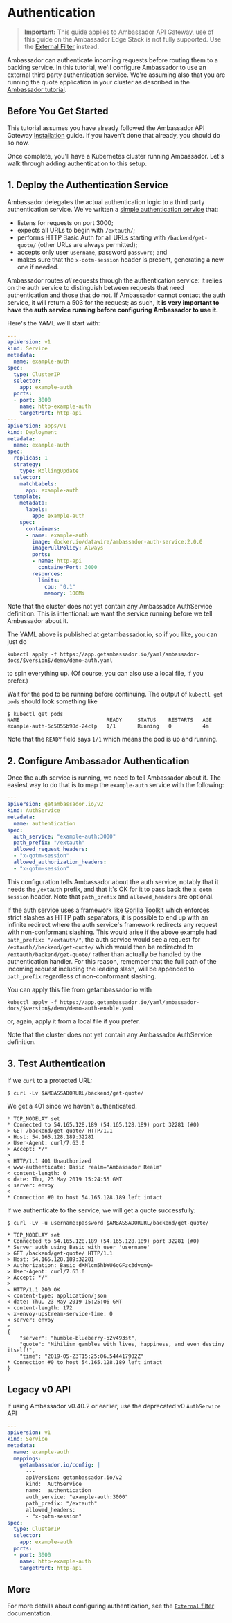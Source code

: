 # Authentication

> **Important:** This guide applies to Ambassador API Gateway, use of this guide on the Ambassador Edge Stack is not fully supported.  Use the [External Filter](../ext-filters/) instead.

Ambassador can authenticate incoming requests before routing them to a backing
service. In this tutorial, we'll configure Ambassador to use an external third
party authentication service. We're assuming also that you are running the
quote application in your cluster as described in the
[Ambassador tutorial](../../tutorials/quickstart-demo/).

## Before You Get Started

This tutorial assumes you have already followed the Ambassador API Gateway [Installation](../../topics/install/install-ambassador-oss) guide. If you haven't done that already, you should do so now.

Once complete, you'll have a Kubernetes cluster running Ambassador. Let's walk through adding authentication to this setup.

## 1. Deploy the Authentication Service

Ambassador delegates the actual authentication logic to a third party authentication service. We've written a [simple authentication service](https://github.com/datawire/ambassador-auth-service) that:

- listens for requests on port 3000;
- expects all URLs to begin with `/extauth/`;
- performs HTTP Basic Auth for all URLs starting with `/backend/get-quote/` (other URLs are always permitted);
- accepts only user `username`, password `password`; and
- makes sure that the `x-qotm-session` header is present, generating a new one if needed.

Ambassador routes _all_ requests through the authentication service: it relies on the auth service to distinguish between requests that need authentication and those that do not. If Ambassador cannot contact the auth service, it will return a 503 for the request; as such, **it is very important to have the auth service running before configuring Ambassador to use it.**

Here's the YAML we'll start with:

```yaml
---
apiVersion: v1
kind: Service
metadata:
  name: example-auth
spec:
  type: ClusterIP
  selector:
    app: example-auth
  ports:
  - port: 3000
    name: http-example-auth
    targetPort: http-api
---
apiVersion: apps/v1
kind: Deployment
metadata:
  name: example-auth
spec:
  replicas: 1
  strategy:
    type: RollingUpdate
  selector:
    matchLabels:
      app: example-auth
  template:
    metadata:
      labels:
        app: example-auth
    spec:
      containers:
      - name: example-auth
        image: docker.io/datawire/ambassador-auth-service:2.0.0
        imagePullPolicy: Always
        ports:
        - name: http-api
          containerPort: 3000
        resources:
          limits:
            cpu: "0.1"
            memory: 100Mi
```

Note that the cluster does not yet contain any Ambassador AuthService definition. This is intentional: we want the service running before we tell Ambassador about it.

The YAML above is published at getambassador.io, so if you like, you can just do

```shell
kubectl apply -f https://app.getambassador.io/yaml/ambassador-docs/$version$/demo/demo-auth.yaml
```

to spin everything up. (Of course, you can also use a local file, if you prefer.)

Wait for the pod to be running before continuing. The output of `kubectl get pods` should look something like

```console
$ kubectl get pods
NAME                            READY     STATUS    RESTARTS   AGE
example-auth-6c5855b98d-24clp   1/1       Running   0          4m
```
Note that the `READY` field says `1/1` which means the pod is up and running.

## 2. Configure Ambassador Authentication

Once the auth service is running, we need to tell Ambassador about it. The easiest way to do that is to map the `example-auth` service with the following:

```yaml
---
apiVersion: getambassador.io/v2
kind: AuthService
metadata:
  name: authentication
spec:
  auth_service: "example-auth:3000"
  path_prefix: "/extauth"
  allowed_request_headers:
  - "x-qotm-session"
  allowed_authorization_headers:
  - "x-qotm-session"
```

This configuration tells Ambassador about the auth service, notably that it needs the `/extauth` prefix, and that it's OK for it to pass back the `x-qotm-session` header. Note that `path_prefix` and `allowed_headers` are optional.

If the auth service uses a framework like [Gorilla Toolkit](http://www.gorillatoolkit.org) which enforces strict slashes as HTTP path separators, it is possible to end up with an infinite redirect where the auth service's framework redirects any request with non-conformant slashing. This would arise if the above example had ```path_prefix: "/extauth/"```, the auth service would see a request for ```/extauth//backend/get-quote/``` which would then be redirected to ```/extauth/backend/get-quote/``` rather than actually be handled by the authentication handler. For this reason, remember that the full path of the incoming request including the leading slash, will be appended to ```path_prefix``` regardless of non-conformant slashing.

You can apply this file from getambassador.io with

```shell
kubectl apply -f https://app.getambassador.io/yaml/ambassador-docs/$version$/demo/demo-auth-enable.yaml
```

or, again, apply it from a local file if you prefer.

Note that the cluster does not yet contain any Ambassador AuthService definition.

## 3. Test Authentication

If we `curl` to a protected URL:

```shell
$ curl -Lv $AMBASSADORURL/backend/get-quote/
```

We get a 401 since we haven't authenticated.

```shell
* TCP_NODELAY set
* Connected to 54.165.128.189 (54.165.128.189) port 32281 (#0)
> GET /backend/get-quote/ HTTP/1.1
> Host: 54.165.128.189:32281
> User-Agent: curl/7.63.0
> Accept: */*
>
< HTTP/1.1 401 Unauthorized
< www-authenticate: Basic realm="Ambassador Realm"
< content-length: 0
< date: Thu, 23 May 2019 15:24:55 GMT
< server: envoy
<
* Connection #0 to host 54.165.128.189 left intact
```

If we authenticate to the service, we will get a quote successfully:

```shell
$ curl -Lv -u username:password $AMBASSADORURL/backend/get-quote/

* TCP_NODELAY set
* Connected to 54.165.128.189 (54.165.128.189) port 32281 (#0)
* Server auth using Basic with user 'username'
> GET /backend/get-quote/ HTTP/1.1
> Host: 54.165.128.189:32281
> Authorization: Basic dXNlcm5hbWU6cGFzc3dvcmQ=
> User-Agent: curl/7.63.0
> Accept: */*
>
< HTTP/1.1 200 OK
< content-type: application/json
< date: Thu, 23 May 2019 15:25:06 GMT
< content-length: 172
< x-envoy-upstream-service-time: 0
< server: envoy
<
{
    "server": "humble-blueberry-o2v493st",
    "quote": "Nihilism gambles with lives, happiness, and even destiny itself!",
    "time": "2019-05-23T15:25:06.544417902Z"
* Connection #0 to host 54.165.128.189 left intact
}
```

## Legacy v0 API

If using Ambassador v0.40.2 or earlier, use the deprecated v0 `AuthService` API

```yaml
---
apiVersion: v1
kind: Service
metadata:
  name: example-auth
  mappings:
    getambassador.io/config: |
      ---
      apiVersion: getambassador.io/v2
      kind:  AuthService
      name:  authentication
      auth_service: "example-auth:3000"
      path_prefix: "/extauth"
      allowed_headers:
      - "x-qotm-session"
spec:
  type: ClusterIP
  selector:
    app: example-auth
  ports:
  - port: 3000
    name: http-example-auth
    targetPort: http-api
```

## More

For more details about configuring authentication, see the [`External` filter](../../topics/using/filters) documentation.
